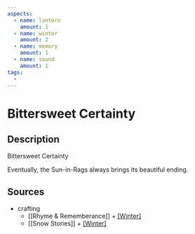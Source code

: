 ```yaml
---
aspects: 
  - name: lantern
    amount: 1
  - name: winter
    amount: 2
  - name: memory
    amount: 1
  - name: sound
    amount: 1
tags:
  - 
---
```


# Bittersweet Certainty

## Description
Bittersweet Certainty

Eventually, the Sun-in-Rags always brings its beautiful ending.
## Sources
- crafting 
	- [[Rhyme & Rememberance]] + [[Winter]](5)
	- [[Snow Stories]] + [[Winter]](5)